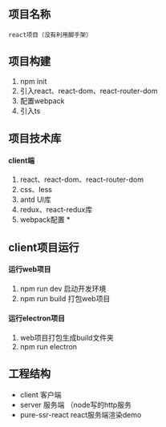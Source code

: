 ## 项目名称
    react项目（没有利用脚手架）

## 项目构建
1. npm init
2. 引入react、react-dom、react-router-dom
3. 配置webpack
4. 引入ts

## 项目技术库
#### client端
1. react、react-dom、react-router-dom
2. css、less
3. antd UI库
4. redux、react-redux库
4. webpack配置
    * 

## client项目运行

#### 运行web项目
 1. npm run dev 启动开发环境
 2. npm run build 打包web项目
#### 运行electron项目
 1. web项目打包生成build文件夹
 2. npm run electron

## 工程结构
* client 客户端
* server 服务端 （node写的http服务
* pure-ssr-react react服务端渲染demo

